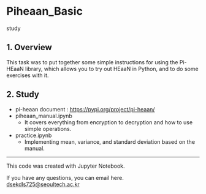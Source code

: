 # Piheaan_Basic
study

## 1. Overview
This task was to put together some simple instructions for using the Pi-HEaaN library, which allows you to try out HEaaN in Python, and to do some exercises with it.  

## 2. Study  
- pi-heaan document : https://pypi.org/project/pi-heaan/  
- piheaan_manual.ipynb  
  - It covers everything from encryption to decryption and how to use simple operations.  
- practice.ipynb  
  - Implementing mean, variance, and standard deviation based on the manual.  
***
This code was created with Jupyter Notebook.  

If you have any questions, you can email here.  
dsekdls725@seoultech.ac.kr  
